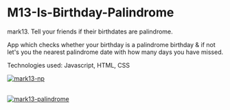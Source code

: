 # M13-Is-Birthday-Palindrome




mark13. Tell your friends if their birthdates are palindrome.

App which checks whether your birthday is a palindrome birthday & if not let's you the nearest palindrome date with how many days you have missed.

Technologies used: Javascript, HTML, CSS

<a href="https://postimg.cc/WFy647hP" target="_blank"><img src="https://i.postimg.cc/7hHBms4b/mark13-np.png" alt="mark13-np"/></a><br/><br/>

<a href="https://postimg.cc/Z9VxGmmn" target="_blank"><img src="https://i.postimg.cc/hjqZ743L/mark13-palindrome.png" alt="mark13-palindrome"/></a><br/><br/>


